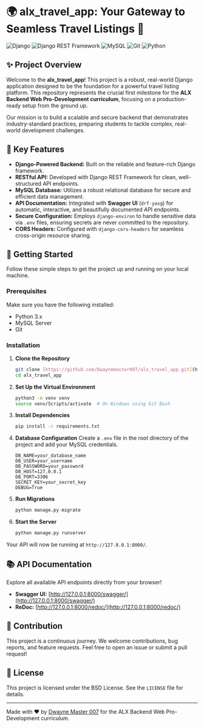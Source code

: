 # 🌍 alx_travel_app: Your Gateway to Seamless Travel Listings 🚀

![Django](https://img.shields.io/badge/Django-092E20?style=for-the-badge&logo=django&logoColor=green)
![Django REST Framework](https://img.shields.io/badge/Django%20REST%20Framework-57A60F?style=for-the-badge&logo=django&logoColor=white)
![MySQL](https://img.shields.io/badge/MySQL-4479A1?style=for-the-badge&logo=mysql&logoColor=white)
![Git](https://img.shields.io/badge/Git-F05032?style=for-the-badge&logo=git&logoColor=white)
![Python](https://img.shields.io/badge/Python-3776AB?style=for-the-badge&logo=python&logoColor=white)

## ✨ Project Overview

Welcome to the **alx_travel_app**! This project is a robust, real-world Django application designed to be the foundation for a powerful travel listing platform. This repository represents the crucial first milestone for the **ALX Backend Web Pro-Development curriculum**, focusing on a production-ready setup from the ground up.

Our mission is to build a scalable and secure backend that demonstrates industry-standard practices, preparing students to tackle complex, real-world development challenges.

## 🌟 Key Features

* **Django-Powered Backend:** Built on the reliable and feature-rich Django framework.
* **RESTful API:** Developed with Django REST Framework for clean, well-structured API endpoints.
* **MySQL Database:** Utilizes a robust relational database for secure and efficient data management.
* **API Documentation:** Integrated with **Swagger UI** (`drf-yasg`) for automatic, interactive, and beautifully documented API endpoints.
* **Secure Configuration:** Employs `django-environ` to handle sensitive data via `.env` files, ensuring secrets are never committed to the repository.
* **CORS Headers:** Configured with `django-cors-headers` for seamless cross-origin resource sharing.

## 🚀 Getting Started

Follow these simple steps to get the project up and running on your local machine.

### Prerequisites

Make sure you have the following installed:
* Python 3.x
* MySQL Server
* Git

### Installation

1.  **Clone the Repository**
    ```bash
    git clone [https://github.com/Dwaynemaster007/alx_travel_app.git](https://github.com/Dwaynemaster007/alx_travel_app.git)
    cd alx_travel_app
    ```
2.  **Set Up the Virtual Environment**
    ```bash
    python3 -m venv venv
    source venv/Scripts/activate  # On Windows using Git Bash
    ```
3.  **Install Dependencies**
    ```bash
    pip install -r requirements.txt
    ```
4.  **Database Configuration**
    Create a `.env` file in the root directory of the project and add your MySQL credentials.
    ```env
    DB_NAME=your_database_name
    DB_USER=your_username
    DB_PASSWORD=your_password
    DB_HOST=127.0.0.1
    DB_PORT=3306
    SECRET_KEY=your_secret_key
    DEBUG=True
    ```
5.  **Run Migrations**
    ```bash
    python manage.py migrate
    ```
6.  **Start the Server**
    ```bash
    python manage.py runserver
    ```

Your API will now be running at `http://127.0.0.1:8000/`.

## 📚 API Documentation

Explore all available API endpoints directly from your browser!

* **Swagger UI:** [http://127.0.0.1:8000/swagger/](http://127.0.0.1:8000/swagger/)
* **ReDoc:** [http://127.0.0.1:8000/redoc/](http://127.0.0.1:8000/redoc/)

## 🤝 Contribution

This project is a continuous journey. We welcome contributions, bug reports, and feature requests. Feel free to open an issue or submit a pull request!

## 📜 License

This project is licensed under the BSD License. See the `LICENSE` file for details.

---

Made with ❤️ by [Dwayne Master 007](https://github.com/Dwaynemaster007) for the ALX Backend Web Pro-Development curriculum.
